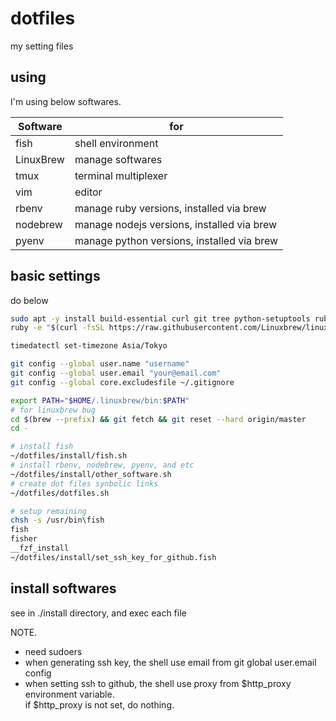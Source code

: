 # dotfiles
my setting files

## using
I'm using below softwares.

| Software  | for                                        |
| ---       | ---                                        |
| fish      | shell environment                          |
| LinuxBrew | manage softwares                           |
| tmux      | terminal multiplexer                       |
| vim       | editor                                     |
| rbenv     | manage ruby versions,   installed via brew |
| nodebrew  | manage nodejs versions, installed via brew |
| pyenv     | manage python versions, installed via brew |

## basic settings
do below

```bash
sudo apt -y install build-essential curl git tree python-setuptools ruby bzip2 libreadline-dev libsqlite3-dev
ruby -e "$(curl -fsSL https://raw.githubusercontent.com/Linuxbrew/linuxbrew/go/install)"

timedatectl set-timezone Asia/Tokyo

git config --global user.name "username"
git config --global user.email "your@email.com"
git config --global core.excludesfile ~/.gitignore

export PATH="$HOME/.linuxbrew/bin:$PATH"
# for linuxbrew bug
cd $(brew --prefix) && git fetch && git reset --hard origin/master
cd -

# install fish
~/dotfiles/install/fish.sh
# install rbenv, nodebrew, pyenv, and etc
~/dotfiles/install/other_software.sh
# create dot files synbolic links
~/dotfiles/dotfiles.sh

# setup remaining 
chsh -s /usr/bin\fish
fish
fisher
__fzf_install
~/dotfiles/install/set_ssh_key_for_github.fish
```

## install softwares
see in ./install directory, and exec each file

NOTE. 

+ need sudoers
+ when generating ssh key, the shell use email from git global user.email config
+ when setting ssh to github, the shell use proxy from $http_proxy environment variable.  
  if $http_proxy is not set, do nothing.


